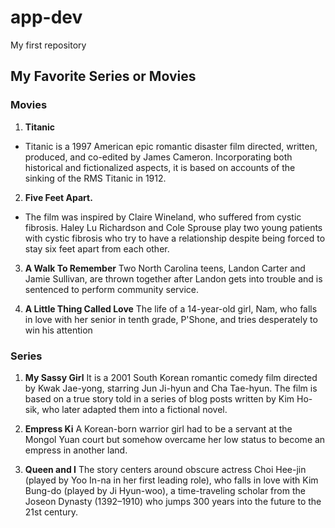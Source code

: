 # app-dev
My first repository

## My Favorite Series or Movies

### Movies

1. **Titanic**
- Titanic is a 1997 American epic romantic disaster film directed, written, produced, and co-edited by James Cameron. Incorporating both historical and fictionalized aspects, it is based on accounts of the sinking of the RMS Titanic in 1912.

2. **Five Feet Apart.**
- The film was inspired by Claire Wineland, who suffered from cystic fibrosis. Haley Lu Richardson and Cole Sprouse play two young patients with cystic fibrosis who try to have a relationship despite being forced to stay six feet apart from each other.

3. **A Walk To Remember**
Two North Carolina teens, Landon Carter and Jamie Sullivan, are thrown together after Landon gets into trouble and is sentenced to perform community service.

4. **A Little Thing Called Love**
The life of a 14-year-old girl, Nam, who falls in love with her senior in tenth grade, P'Shone, and tries desperately to win his attention

### Series

1. **My Sassy Girl**
It is a 2001 South Korean romantic comedy film directed by Kwak Jae-yong, starring Jun Ji-hyun and Cha Tae-hyun. The film is based on a true story told in a series of blog posts written by Kim Ho-sik, who later adapted them into a fictional novel.

2. **Empress Ki**
A Korean-born warrior girl had to be a servant at the Mongol Yuan court but somehow overcame her low status to become an empress in another land.

3. **Queen and I**
The story centers around obscure actress Choi Hee-jin (played by Yoo In-na in her first leading role), who falls in love with Kim Bung-do (played by Ji Hyun-woo), a time-traveling scholar from the Joseon Dynasty (1392–1910) who jumps 300 years into the future to the 21st century.
